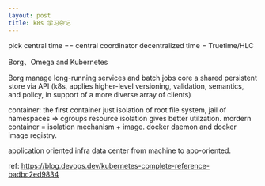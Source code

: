```yaml
---
layout: post
title: k8s 学习杂记
---
```


pick central time == central coordinator
decentralized time = Truetime/HLC

Borg、Omega and Kubernetes

Borg manage long-running services and batch jobs
core a shared persistent store via API (k8s, applies higher-level versioning, validation, semantics, and policy, in support of a more diverse array of clients)

container:
the first container just isolation of root file system, jail of namespaces => cgroups
resource isolation gives better utilzation.
mordern container = isolation mechanism + image.
docker daemon and docker image registry.

application oriented infra
data center from machine to app-oriented.

ref: https://blog.devops.dev/kubernetes-complete-reference-badbc2ed9834